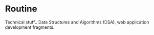# Routine
Technical stuff.. Data Structures and Algorithms (DSA), web application development fragments.
